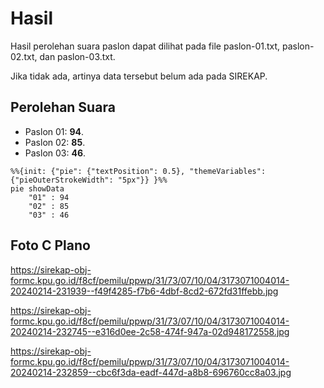 # Hasil

Hasil perolehan suara paslon dapat dilihat pada file paslon-01.txt, paslon-02.txt, dan paslon-03.txt.

Jika tidak ada, artinya data tersebut belum ada pada SIREKAP.

## Perolehan Suara

 * Paslon 01: **94**.
 * Paslon 02: **85**.
 * Paslon 03: **46**.

```mermaid
%%{init: {"pie": {"textPosition": 0.5}, "themeVariables": {"pieOuterStrokeWidth": "5px"}} }%%
pie showData
    "01" : 94
    "02" : 85
    "03" : 46
```
## Foto C Plano

https://sirekap-obj-formc.kpu.go.id/f8cf/pemilu/ppwp/31/73/07/10/04/3173071004014-20240214-231939--f49f4285-f7b6-4dbf-8cd2-672fd31ffebb.jpg

https://sirekap-obj-formc.kpu.go.id/f8cf/pemilu/ppwp/31/73/07/10/04/3173071004014-20240214-232745--e316d0ee-2c58-474f-947a-02d948172558.jpg

https://sirekap-obj-formc.kpu.go.id/f8cf/pemilu/ppwp/31/73/07/10/04/3173071004014-20240214-232859--cbc6f3da-eadf-447d-a8b8-696760cc8a03.jpg
